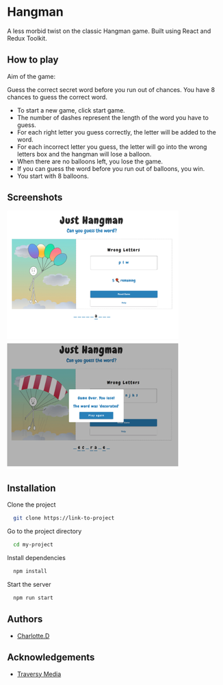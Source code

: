 
# Hangman 

A less morbid twist on the classic Hangman game. Built using React and Redux Toolkit. 




## How to play

Aim of the game:

Guess the correct secret word before you run out of chances. You have 8 chances to guess the correct word.

- To start a new game, click start game.
- The number of dashes represent the length of the word you have to guess.
- For each right letter you guess correctly, the letter will be added to the word.
- For each incorrect letter you guess, the letter will go into the wrong letters box and the hangman will lose a balloon.
- When there are no balloons left, you lose the game.
- If you can guess the word before you run out of balloons, you win.
- You start with 8 balloons.

## Screenshots

<img src="screenshots/hangman-screenshot.PNG" width="400" height="300" /> <img src="screenshots/hangman-screenshot2.PNG" width="400" height="300" />

## Installation

Clone the project

```bash
  git clone https://link-to-project
```

Go to the project directory

```bash
  cd my-project
```

Install dependencies

```bash
  npm install
```

Start the server

```bash
  npm run start
```


## Authors

- [Charlotte.D](https://github.com/C-Duberry)


## Acknowledgements

 - [Traversy Media](https://www.youtube.com/watch?v=jj0W8tYX_q8)


